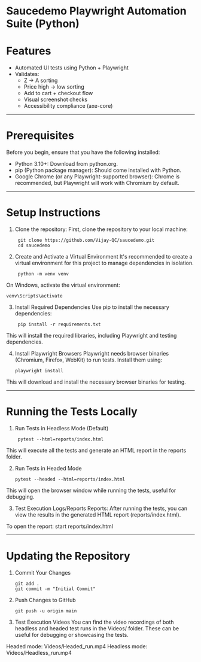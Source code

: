 # Saucedemo Playwright Automation Suite (Python)

# Features
- Automated UI tests using Python + Playwright
- Validates:
  - Z → A sorting
  - Price high → low sorting
  - Add to cart + checkout flow
  - Visual screenshot checks
  - Accessibility compliance (axe-core)

---

# Prerequisites

Before you begin, ensure that you have the following installed:

  - Python 3.10+: Download from python.org.
  - pip (Python package manager): Should come installed with Python.
  - Google Chrome (or any Playwright-supported browser): Chrome is recommended, but Playwright will work with Chromium by default.

---

# Setup Instructions

1. Clone the repository:
   First, clone the repository to your local machine:
   
        git clone https://github.com/Vijay-QC/saucedemo.git
        cd saucedemo
   
2. Create and Activate a Virtual Environment
It's recommended to create a virtual environment for this project to manage dependencies in isolation.

        python -m venv venv

On Windows, activate the virtual environment:

    venv\Scripts\activate

3. Install Required Dependencies
Use pip to install the necessary dependencies:

        pip install -r requirements.txt
   
This will install the required libraries, including Playwright and testing dependencies.

4. Install Playwright Browsers
Playwright needs browser binaries (Chromium, Firefox, WebKit) to run tests. Install them using:

       playwright install

This will download and install the necessary browser binaries for testing.

---

# Running the Tests Locally

1. Run Tests in Headless Mode (Default)

        pytest --html=reports/index.html

This will execute all the tests and generate an HTML report in the reports folder.

2. Run Tests in Headed Mode

       pytest --headed --html=reports/index.html

This will open the browser window while running the tests, useful for debugging.

3. Test Execution Logs/Reports
Reports: After running the tests, you can view the results in the generated HTML report (reports/index.html).

To open the report: start reports/index.html

---

# Updating the Repository

1. Commit Your Changes

       git add .
       git commit -m "Initial Commit"

2. Push Changes to GitHub

       git push -u origin main

3. Test Execution Videos
You can find the video recordings of both headless and headed test runs in the Videos/ folder. These can be useful for debugging or showcasing the tests.

Headed mode: Videos/Headed_run.mp4
Headless mode: Videos/Headless_run.mp4
